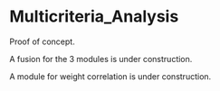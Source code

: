 # Multicriteria_Analysis

Proof of concept.


A fusion for the 3 modules is under construction.

A module for weight correlation is under construction.
